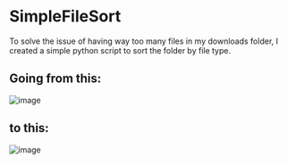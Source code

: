 # SimpleFileSort
To solve the issue of having way too many files in my downloads folder, I created a simple python script to sort the folder by file type.


## Going from this:
![image](https://github.com/AlexanderStroer/SimpleFileSort/assets/122342684/28183df3-8ce9-4e63-be12-cdf23e4c7544)

## to this:
![image](https://github.com/AlexanderStroer/SimpleFileSort/assets/122342684/1ea49b57-563d-4aa4-9254-64f9d63c042d)

